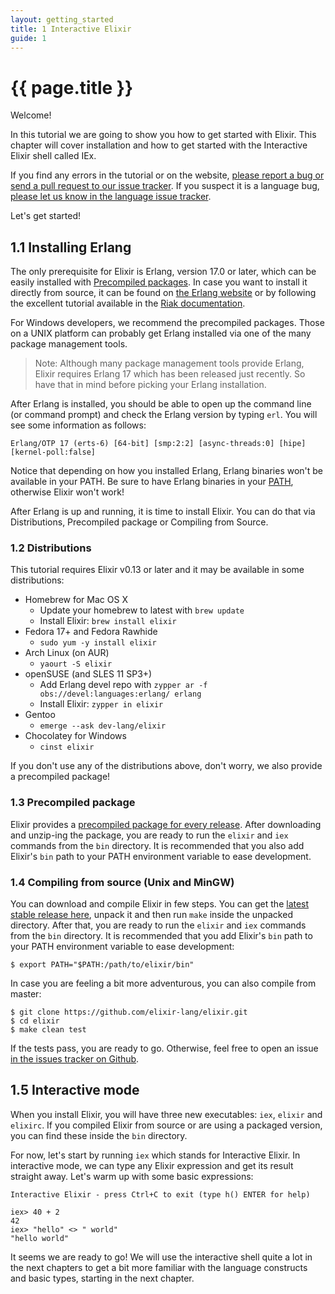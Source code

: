 ```yaml
---
layout: getting_started
title: 1 Interactive Elixir
guide: 1
---
```


# {{ page.title }}

Welcome!

In this tutorial we are going to show you how to get started with Elixir. This chapter will cover installation and how to get started with the Interactive Elixir shell called IEx.

If you find any errors in the tutorial or on the website, [please report a bug or send a pull request to our issue tracker](https://github.com/elixir-lang/elixir-lang.github.com). If you suspect it is a language bug, [please let us know in the language issue tracker](https://github.com/elixir-lang/elixir/issues).

Let's get started!

## 1.1 Installing Erlang

The only prerequisite for Elixir is Erlang, version 17.0 or later, which can be easily installed with [Precompiled packages](https://www.erlang-solutions.com/downloads/download-erlang-otp). In case you want to install it directly from source, it can be found on [the Erlang website](http://www.erlang.org/download.html) or by following the excellent tutorial available in the [Riak documentation](http://docs.basho.com/riak/1.3.0/tutorials/installation/Installing-Erlang/).

For Windows developers, we recommend the precompiled packages. Those on a UNIX platform can probably get Erlang installed via one of the many package management tools.

> Note: Although many package management tools provide Erlang, Elixir requires Erlang 17 which has been released just recently. So have that in mind before picking your Erlang installation.

After Erlang is installed, you should be able to open up the command line (or command prompt) and check the Erlang version by typing `erl`. You will see some information as follows:

    Erlang/OTP 17 (erts-6) [64-bit] [smp:2:2] [async-threads:0] [hipe] [kernel-poll:false]

Notice that depending on how you installed Erlang, Erlang binaries won't be available in your PATH. Be sure to have Erlang binaries in your [PATH](http://en.wikipedia.org/wiki/Environment_variable), otherwise Elixir won't work!

After Erlang is up and running, it is time to install Elixir. You can do that via Distributions, Precompiled package or Compiling from Source.

### 1.2 Distributions

This tutorial requires Elixir v0.13 or later and it may be available in some distributions:

* Homebrew for Mac OS X
  * Update your homebrew to latest with `brew update`
  * Install Elixir: `brew install elixir`
* Fedora 17+ and Fedora Rawhide
  * `sudo yum -y install elixir`
* Arch Linux (on AUR)
  * `yaourt -S elixir`
* openSUSE (and SLES 11 SP3+)
  * Add Erlang devel repo with `zypper ar -f obs://devel:languages:erlang/ erlang`
  * Install Elixir: `zypper in elixir`
* Gentoo
  * `emerge --ask dev-lang/elixir`
* Chocolatey for Windows
  * `cinst elixir`

If you don't use any of the distributions above, don't worry, we also provide a precompiled package!

### 1.3 Precompiled package

Elixir provides a [precompiled package for every release](https://github.com/elixir-lang/elixir/releases/). After downloading and unzip-ing the package, you are ready to run the `elixir` and `iex` commands from the `bin` directory. It is recommended that you also add Elixir's `bin` path to your PATH environment variable to ease development.

### 1.4 Compiling from source (Unix and MinGW)

You can download and compile Elixir in few steps. You can get the [latest stable release here](https://github.com/elixir-lang/elixir/releases/), unpack it and then run `make` inside the unpacked directory. After that, you are ready to run the `elixir` and `iex` commands from the `bin` directory. It is recommended that you add Elixir's `bin` path to your PATH environment variable to ease development:

    $ export PATH="$PATH:/path/to/elixir/bin"

In case you are feeling a bit more adventurous, you can also compile from master:

    $ git clone https://github.com/elixir-lang/elixir.git
    $ cd elixir
    $ make clean test

If the tests pass, you are ready to go. Otherwise, feel free to open an issue [in the issues tracker on Github](https://github.com/elixir-lang/elixir).

## 1.5 Interactive mode

When you install Elixir, you will have three new executables: `iex`, `elixir` and `elixirc`. If you compiled Elixir from source or are using a packaged version, you can find these inside the `bin` directory.

For now, let's start by running `iex` which stands for Interactive Elixir. In interactive mode, we can type any Elixir expression and get its result straight away. Let's warm up with some basic expressions:

```text
Interactive Elixir - press Ctrl+C to exit (type h() ENTER for help)

iex> 40 + 2
42
iex> "hello" <> " world"
"hello world"
```

It seems we are ready to go!  We will use the interactive shell quite a lot in the next chapters to get a bit more familiar with the language constructs and basic types, starting in the next chapter.
